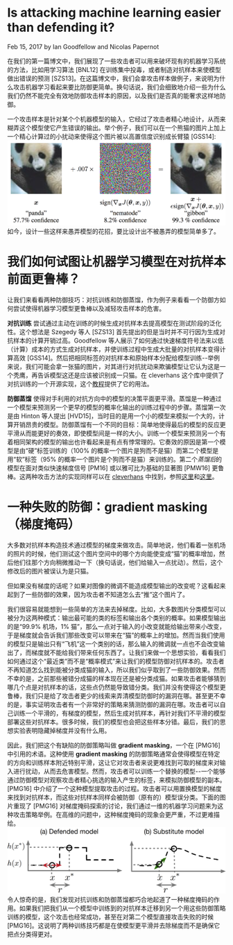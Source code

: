 # Is attacking machine learning easier than defending it?

Feb 15, 2017
by Ian Goodfellow and Nicolas Papernot

在我们的第一篇博文中，我们展现了一些攻击者可以用来破坏现有的机器学习系统的方法，比如用学习算法 [BNL12] 在训练集中投毒，或者制造对抗样本来使模型做出错误的预测 [SZS13]。在这篇博文中，我们会拿攻击样本做例子，来说明为什么攻击机器学习看起来要比防御更简单。换句话说，我们会细致地介绍一些为什么我们仍然不能完全有效地防御攻击样本的原因，以及我们是否真的能奢求这样地防御。

一个攻击样本是针对某个个机器模型的输入，它经过了攻击者精心地设计，从而来糊弄这个模型使它产生错误的输出。举个例子，我们可以在一个熊猫的图片上加上一个精心计算过的小扰动来使得这个图片被以高置信度识别成长臂猿 [GSS14]:
![adversarial-example](img/adversarial-example.png)
如今，设计一些这样来愚弄模型的花招，要比设计出不被愚弄的模型简单多了。

# 我们如何试图让机器学习模型在对抗样本前面更鲁棒？

让我们来看看两种防御技巧：对抗训练和防御蒸馏，作为例子来看看一个防御方如何尝试使得机器学习模型更鲁棒以及减轻攻击样本的危害。

**对抗训练** 尝试通过主动在训练的时候生成对抗样本去提高模型在测试阶段的泛化性。这个想法是 Szegedy 等人 [SZS13] 首先提出的但是当时并不可行因为生成对抗样本的计算开销过高。Goodfellow 等人展示了如何通过快速梯度符号法来以低（计算）成本的方式生成对抗样本，并使训练过程中生成大批量的对抗样本变得计算高效 [GSS14]。然后把相同标签的对抗样本和原始样本分配给模型训练--举例来说，我们可能会拿一张猫的图片，对其进行对抗扰动来欺骗模型让它认为这是一个秃鹰，再告诉模型这还是应该被识别成一只猫。在 cleverhans 这个库中提供了对抗训练的一个开源实现，这个[教程](https://github.com/tensorflow/cleverhans/tree/master/examples)提供了它的用法。

**防御蒸馏** 使得对手利用的对抗方向中的模型的决策平面更平滑。蒸馏是一种通过一个模型来预测另一个更早的模型的概率化输出的训练过程中的步骤。蒸馏第一次是由 Hinton 等人提出 [HVD15]，当时目的是用一个小的模型来模拟一个大的，计算开销昂贵的模型。防御蒸馏有一个不同的目标：简单地使得最后的模型的反应更平滑从而能更好的奏效，即使模型间是一样的大小。训练一个模型来预测另一个有着相同架构的模型的输出也许看起来是有点有悖常理的。它奏效的原因是第一个模型是由“硬”标签训练的（100% 的概率一个图片是狗而不是猫）而第二个模型是用“软”标签（95% 的概率一个图片是个狗而不是猫）来训练的。第二个*蒸馏后*的模型在面对类似快速梯度信号 [PM16] 或以雅可比为基础的显著图 [PMW16] 更鲁棒。这两种攻击方法的实现同样可以在 [cleverhans](https://github.com/tensorflow/cleverhans) 中找到，参照[这里](https://github.com/tensorflow/cleverhans/blob/master/tests_tf/test_mnist_tutorial_tf.py)和[这里](https://github.com/tensorflow/cleverhans/blob/master/tests_tf/test_mnist_tutorial_jsma.py)。

# 一种失败的防御：gradient masking （梯度掩码）

大多数对抗样本构造技术通过模型的梯度来做攻击。简单地说，他们看着一张机场的照片的时候，他们测试这个图片空间中的哪个方向能使变成“猫”的概率增加，然后他们往那个方向稍微推动一下（换句话说，他们给输入一点扰动）。然后，这个修改后的图片被误认为是只猫。

但如果没有梯度的话呢？如果对图像的微调不能造成模型输出的改变呢？这看起来起到了一些防御的效果，因为攻击者不知道怎么去“推”这个图片了。

我们很容易就能想到一些简单的方法来去掉梯度。比如，大多数图片分类模型可以被分为这两种模式：输出最可能的类的标签和输出各个类别的概率。如果模型输出的是“99.9% 机场，1% 猫”，那么一点对于输入的小改变就能给输出带来小改变，于是梯度就会告诉我们那些改变可以带来在“猫”的概率上的增加。然而当我们使用的模型只是输出只有“飞机”这一个类别的话，那么输入的微调就一点也不会改变输出了，而梯度就不能给我们带来任何东西了。让我们来做一个思想实验，看看我们如何通过这个“最近类”而不是“概率模式”来让我们的模型防御对抗样本的。攻击者不再知道怎么找到能被分类成猫的输入，所以我们似乎取到了一些防御效果。然而不幸的是，之前那些被错分成猫的样本现在还是被分类成猫。如果攻击者能够猜到哪几个点是对抗样本的话，这些点仍然能导致错分类。我们并没有使得这个模型更鲁棒，我们只是给了攻击者更少的线索来弄清模型防御时的漏洞在哪。甚至更不幸的是，事实证明攻击者有一个非常好的策略来猜测防御的漏洞在哪。攻击者可以自己训练一个平滑的，有梯度的模型，然后生成对抗样本，再针对我们不平滑的模型部署这些对抗样本。很多时候，我们的模型也会把这些样本分错。最后，我们的思想实验表明隐藏掉梯度并没有什么用。

因此，我们把这个有缺陷的防御策略叫做 **gradient masking**，一个在 [PMG16] 中引用的术语。这种使用 **gradient masking** 的防御策略通常会使得模型在特定的方向和训练样本附近特别平滑，这让它对攻击者来说更难找到可取的梯度来对输入进行扰动，从而去危害模型。然而，攻击者可以训练一个替换的模型--一个能够通过防御模型对观察攻击者精心挑选的输入产生的标签，来模拟防御模型的副本。[PMG16] 中介绍了一个这种模型提取攻击的过程。攻击者可以用置换模型的梯度来找到对抗样本，而这些对抗样本同样会被防御（原有的）模型误分类。下面的图片重现了 [PMG16] 对梯度掩码探索的讨论，我们通过一维的机器学习问题来为这种攻击策略举例。在高维的问题中，这种梯度掩码的现象会更严重，不过更难描绘。
![gradient-masking](img/gradient-masking.png)
令人惊奇的是，我们发现对抗训练和防御蒸馏都巧合地起道了一种梯度掩码的作用。如果我们把我们从一个模型中训练到的对抗样本迁移到另一个用这些防御策略训练的模型，这个攻击也经常成功，甚至在对第二个模型直接攻击失败的时候 [PMG16]。这说明了两种训练技巧都是在使模型更平滑并去除梯度而不是确保它把点分类得更对。